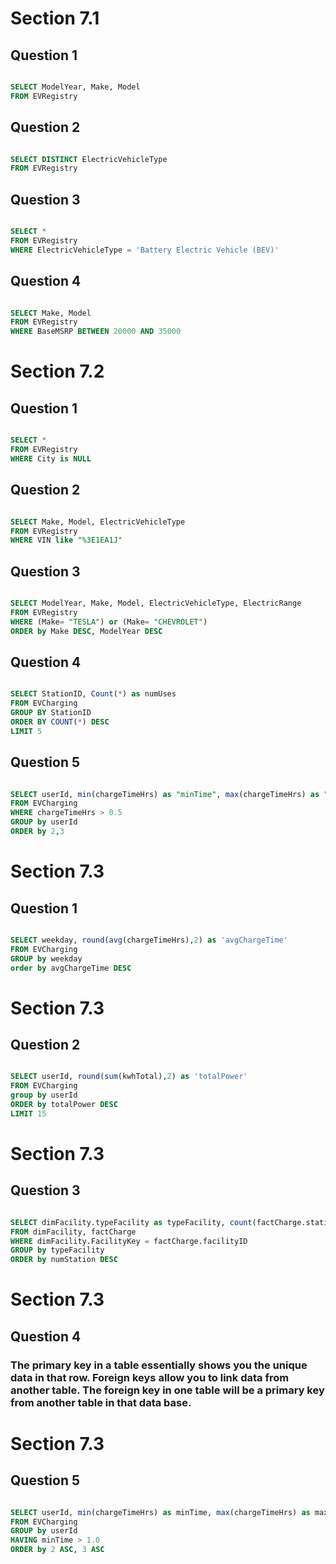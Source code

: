 # Section 7.1 
## Question 1
```SQL

SELECT ModelYear, Make, Model
FROM EVRegistry

```
## Question 2 
```SQL

SELECT DISTINCT ElectricVehicleType
FROM EVRegistry

```
## Question 3
```SQL

SELECT *
FROM EVRegistry
WHERE ElectricVehicleType = 'Battery Electric Vehicle (BEV)' 

```
## Question 4
```SQL

SELECT Make, Model
FROM EVRegistry
WHERE BaseMSRP BETWEEN 20000 AND 35000 

```

# Section 7.2
## Question 1
```SQL

SELECT *
FROM EVRegistry
WHERE City is NULL

```
## Question 2
```SQL

SELECT Make, Model, ElectricVehicleType
FROM EVRegistry
WHERE VIN like "%3E1EA1J"

```
## Question 3
```SQL

SELECT ModelYear, Make, Model, ElectricVehicleType, ElectricRange
FROM EVRegistry
WHERE (Make= "TESLA") or (Make= "CHEVROLET")
ORDER by Make DESC, ModelYear DESC 

```
## Question 4
```SQL

SELECT StationID, Count(*) as numUses
FROM EVCharging
GROUP BY StationID 
ORDER BY COUNT(*) DESC
LIMIT 5

```
## Question 5
```SQL

SELECT userId, min(chargeTimeHrs) as "minTime", max(chargeTimeHrs) as "maxTime"
FROM EVCharging
WHERE chargeTimeHrs > 0.5
GROUP by userId
ORDER by 2,3

```
# Section 7.3
## Question 1
```SQL

SELECT weekday, round(avg(chargeTimeHrs),2) as 'avgChargeTime'
FROM EVCharging
GROUP by weekday
order by avgChargeTime DESC

```
# Section 7.3
## Question 2
```SQL

SELECT userId, round(sum(kwhTotal),2) as 'totalPower'
FROM EVCharging
group by userId
ORDER by totalPower DESC
LIMIT 15

```
# Section 7.3
## Question 3
```SQL

SELECT dimFacility.typeFacility as typeFacility, count(factCharge.stationId) as numStation
FROM dimFacility, factCharge
WHERE dimFacility.FacilityKey = factCharge.facilityID
GROUP by typeFacility
ORDER by numStation DESC

```
# Section 7.3
## Question 4
### The primary key in a table essentially shows you the unique data in that row. Foreign keys allow you to link data from another table. The foreign key in one table will be a primary key from another table in that data base.


# Section 7.3
## Question 5
```SQL

SELECT userId, min(chargeTimeHrs) as minTime, max(chargeTimeHrs) as maxTime
FROM EVCharging
GROUP by userId
HAVING minTime > 1.0
ORDER by 2 ASC, 3 ASC

```